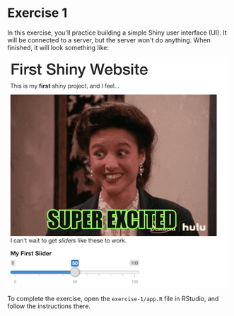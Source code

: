 # Exercise 1
In this exercise, you'll practice building a simple Shiny user interface (UI). It will be connected to a server, but the server won't do anything. When finished, it will look something like:

![Example Shiny UI screen shot](img/example.png)

To complete the exercise, open the `exercise-1/app.R` file in RStudio, and follow the instructions there.
